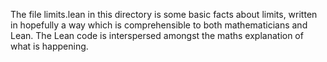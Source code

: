 The file limits.lean in this directory is some basic facts about limits, written in hopefully a way which is comprehensible to
both mathematicians and Lean. The Lean code is interspersed amongst the maths explanation of what is happening. 
